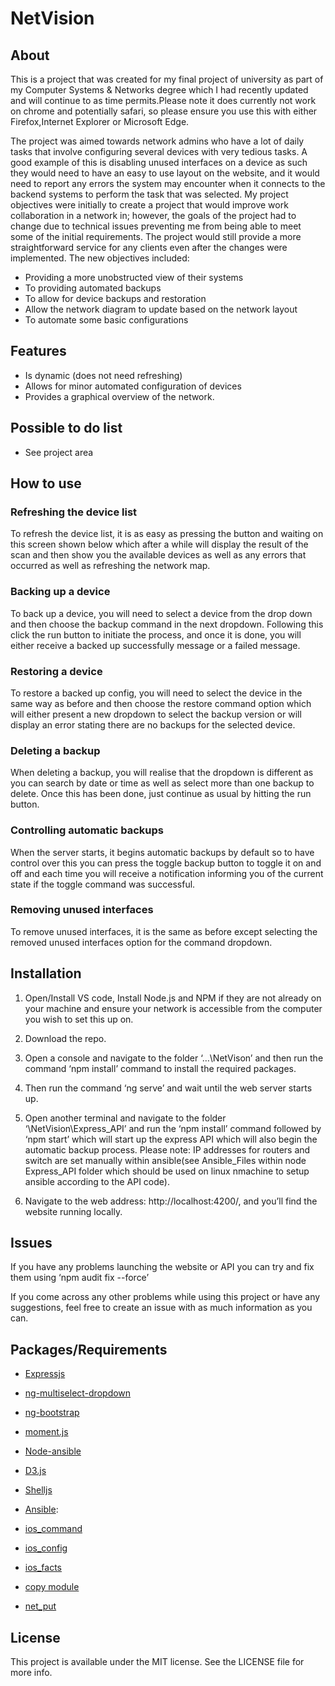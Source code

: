 # NetVision

## About

This is a project that was created for my final project of university as part of my Computer Systems & Networks degree which I had recently updated and will continue to as time permits.Please note it does currently not work on chrome and potentially safari, so please ensure you use this with either Firefox,Internet Explorer or Microsoft Edge.

The project was aimed towards network admins who have a lot of daily tasks that involve configuring several devices with very tedious tasks.  A good example of this is disabling unused interfaces on a device as such they would need to have an easy to use layout on the website, and it would need to report any errors the system may encounter when it connects to the backend systems to perform the task that was selected.
My project objectives were initially to create a project that would improve work collaboration in a network in; however, the goals of the project had to change due to technical issues preventing me from being able to meet some of the initial requirements. The project would still provide a more straightforward service for any clients even after the changes were implemented. The new objectives included:
* Providing a more unobstructed view of their systems
* To providing automated backups
*	To allow for device backups and restoration
*	Allow the network diagram to update based on the network layout
*	To automate some basic configurations

## Features

* Is dynamic (does not need refreshing)
*	Allows for minor automated configuration of devices
*	Provides a graphical overview of the network.  

## Possible to do list 

* See project area

## How to use

### Refreshing the device list
To refresh the device list, it is as easy as pressing the button and waiting on this screen shown below which after a while will display the result of the scan and then show you the available devices as well as any errors that occurred as well as refreshing the network map.
 
### Backing up a device
To back up a device, you will need to select a device from the drop down and then choose the backup command in the next dropdown. Following this click the run button to initiate the process, and once it is done, you will either receive a backed up successfully message or a failed message.

### Restoring a device
To restore a backed up config, you will need to select the device in the same way as before and then choose the restore command option which will either present a new dropdown to select the backup version or will display an error stating there are no backups for the selected device.

### Deleting a backup
When deleting a backup, you will realise that the dropdown is different as you can search by date or time as well as select more than one backup to delete. Once this has been done, just continue as usual by hitting the run button.

### Controlling automatic backups
When the server starts, it begins automatic backups by default so to have control over this you can press the toggle backup button to toggle it on and off and each time you will receive a notification informing you of the current state if the toggle command was successful.

### Removing unused interfaces
To remove unused interfaces, it is the same as before except selecting the removed unused interfaces option for the command dropdown. 

## Installation

1. Open/Install VS code, Install Node.js and NPM if they are not already on your machine and ensure your network is accessible from the computer you wish to set this up on.

2. Download the repo.

3. Open a console and navigate to the folder ‘…\NetVison’ and then run the command ‘npm install’ command to install the required packages.
 
4. Then run the command ‘ng serve’ and wait until the web server starts up.
 
5. Open another terminal and navigate to the folder ‘\NetVision\Express_API’ and run the ‘npm install’ command followed by ‘npm start’ which will start up the express API which will also begin the automatic backup process. Please note: IP addresses for routers and switch are set manually within ansible(see Ansible_Files within node Express_API folder which should be used on linux nmachine to setup ansible according to the API code).  

6. Navigate to the web address: http://localhost:4200/, and you’ll find the website running locally.

## Issues

If you have any problems launching the website or API you can try and fix them using ‘npm audit fix --force’

If you come across any other problems while using this project or have any suggestions, feel free to create an issue with as much information as you can.

## Packages/Requirements

* [Expressjs](https://expressjs.com/en/api.html)

* [ng-multiselect-dropdown](https://cuppalabs.github.io/angular2-multiselect-dropdown/#/basic)

* [ng-bootstrap](https://getbootstrap.com/docs/4.0/components/alerts/)

* [moment.js](https://momentjs.com/docs/)

* [Node-ansible](https://www.npmjs.com/package/node-ansible)

* [D3.js](https://d3js.org/)

* [Shelljs](https://www.npmjs.com/package/shelljs)

* [Ansible](https://www.npmjs.com/package/node-ansible):

* [ios_command](https://docs.ansible.com/ansible/latest/modules/ios_command_module.html)

* [ios_config](https://docs.ansible.com/ansible/latest/modules/ios_config_module.html)

* [ios_facts](https://docs.ansible.com/ansible/latest/modules/ios_facts_module.html)

* [copy module](https://docs.ansible.com/ansible/latest/modules/copy_module.html)

* [net_put](https://docs.ansible.com/ansible/latest/modules/net_put_module.html)

## License

This project is available under the MIT license. See the LICENSE file for more info.

